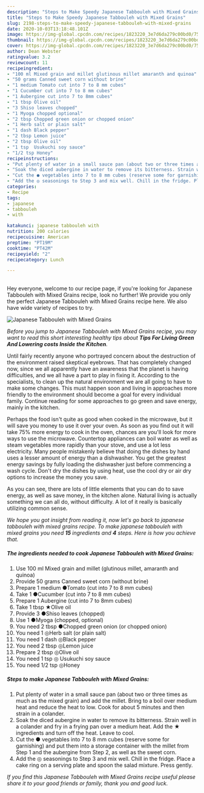 ```yaml
---
description: "Steps to Make Speedy Japanese Tabbouleh with Mixed Grains"
title: "Steps to Make Speedy Japanese Tabbouleh with Mixed Grains"
slug: 2198-steps-to-make-speedy-japanese-tabbouleh-with-mixed-grains
date: 2020-10-03T13:18:48.101Z
image: https://img-global.cpcdn.com/recipes/1823220_3e7d6da279c00bd0/751x532cq70/japanese-tabbouleh-with-mixed-grains-recipe-main-photo.jpg
thumbnail: https://img-global.cpcdn.com/recipes/1823220_3e7d6da279c00bd0/751x532cq70/japanese-tabbouleh-with-mixed-grains-recipe-main-photo.jpg
cover: https://img-global.cpcdn.com/recipes/1823220_3e7d6da279c00bd0/751x532cq70/japanese-tabbouleh-with-mixed-grains-recipe-main-photo.jpg
author: Dean Webster
ratingvalue: 3.2
reviewcount: 11
recipeingredient:
- "100 ml Mixed grain and millet glutinous millet amaranth and quinoa"
- "50 grams Canned sweet corn without brine"
- "1 medium Tomato cut into 7 to 8 mm cubes"
- "1 Cucumber cut into 7 to 8 mm cubes"
- "1 Aubergine cut into 7 to 8mm cubes"
- "1 tbsp Olive oil"
- "3 Shiso leaves chopped"
- "1 Myoga chopped optional"
- "2 tbsp Chopped green onion or chopped onion"
- "1 Herb salt or plain salt"
- "1 dash Black pepper"
- "2 tbsp Lemon juice"
- "2 tbsp Olive oil"
- "1 tsp  Usukuchi soy sauce"
- "1/2 tsp Honey"
recipeinstructions:
- "Put plenty of water in a small sauce pan (about two or three times as much as the mixed grain) and add the millet. Bring to a boil over medium heat and reduce the heat to low. Cook for about 5 minutes and then strain in a colander."
- "Soak the diced aubergine in water to remove its bitterness. Strain well in a colander and fry in a frying pan over a medium heat. Add the ★ ingredients and turn off the heat. Leave to cool."
- "Cut the ● vegetables into 7 to 8 mm cubes (reserve some for garnishing) and put them into a storage container with the millet from Step 1 and the aubergine from Step 2, as well as the sweet corn."
- "Add the ◎ seasonings to Step 3 and mix well. Chill in the fridge. Place a cake ring on a serving plate and spoon the salad mixture. Press gently."
categories:
- Recipe
tags:
- japanese
- tabbouleh
- with

katakunci: japanese tabbouleh with 
nutrition: 200 calories
recipecuisine: American
preptime: "PT19M"
cooktime: "PT42M"
recipeyield: "2"
recipecategory: Lunch

---
```

<br>
Hey everyone, welcome to our recipe page, if you're looking for Japanese Tabbouleh with Mixed Grains recipe, look no further! We provide you only the perfect Japanese Tabbouleh with Mixed Grains recipe here. We also have wide variety of recipes to try.
<br>


![Japanese Tabbouleh with Mixed Grains](https://img-global.cpcdn.com/recipes/1823220_3e7d6da279c00bd0/751x532cq70/japanese-tabbouleh-with-mixed-grains-recipe-main-photo.jpg)

<i>Before you jump to Japanese Tabbouleh with Mixed Grains recipe, you may want to read this short interesting healthy tips about 
<strong>Tips For Living Green And Lowering costs Inside the Kitchen</strong>.</i>
</br>

Until fairly recently anyone who portrayed concern about the destruction of the environment raised skeptical eyebrows. That has completely changed now, since we all apparently have an awareness that the planet is having difficulties, and we all have a part to play in fixing it. According to the specialists, to clean up the natural environment we are all going to have to make some changes. This must happen soon and living in approaches more friendly to the environment should become a goal for every individual family. Continue reading for some approaches to go green and save energy, mainly in the kitchen.

Perhaps the food isn't quite as good when cooked in the microwave, but it will save you money to use it over your oven. As soon as you find out it will take 75% more energy to cook in the oven, chances are you'll look for more ways to use the microwave. Countertop appliances can boil water as well as steam vegetables more rapidly than your stove, and use a lot less electricity. Many people mistakenly believe that doing the dishes by hand uses a lesser amount of energy than a dishwasher. You get the greatest energy savings by fully loading the dishwasher just before commencing a wash cycle. Don't dry the dishes by using heat, use the cool dry or air dry options to increase the money you save.

As you can see, there are lots of little elements that you can do to save energy, as well as save money, in the kitchen alone. Natural living is actually something we can all do, without difficulty. A lot of it really is basically utilizing common sense.


<i>We hope you got insight from reading it, now let's go back to japanese tabbouleh with mixed grains recipe. To make japanese tabbouleh with mixed grains you need <strong>15</strong> ingredients and <strong>4</strong> steps. Here is how you achieve that.
</i>

##### The ingredients needed to cook Japanese Tabbouleh with Mixed Grains:

1. Use 100 ml Mixed grain and millet (glutinous millet, amaranth and quinoa)
1. Provide 50 grams Canned sweet corn (without brine)
1. Prepare 1 medium ●Tomato (cut into 7 to 8 mm cubes)
1. Take 1 ●Cucumber (cut into 7 to 8 mm cubes)
1. Prepare 1 Aubergine (cut into 7 to 8mm cubes)
1. Take 1 tbsp ★Olive oil
1. Provide 3 ●Shiso leaves (chopped)
1. Use 1 ●Myoga (chopped, optional)
1. You need 2 tbsp ●Chopped green onion (or chopped onion)
1. You need 1 ◎Herb salt (or plain salt)
1. You need 1 dash ◎Black pepper
1. You need 2 tbsp ◎Lemon juice
1. Prepare 2 tbsp ◎Olive oil
1. You need 1 tsp ◎ Usukuchi soy sauce
1. You need 1/2 tsp ◎Honey


##### Steps to make Japanese Tabbouleh with Mixed Grains:

1. Put plenty of water in a small sauce pan (about two or three times as much as the mixed grain) and add the millet. Bring to a boil over medium heat and reduce the heat to low. Cook for about 5 minutes and then strain in a colander.
1. Soak the diced aubergine in water to remove its bitterness. Strain well in a colander and fry in a frying pan over a medium heat. Add the ★ ingredients and turn off the heat. Leave to cool.
1. Cut the ● vegetables into 7 to 8 mm cubes (reserve some for garnishing) and put them into a storage container with the millet from Step 1 and the aubergine from Step 2, as well as the sweet corn.
1. Add the ◎ seasonings to Step 3 and mix well. Chill in the fridge. Place a cake ring on a serving plate and spoon the salad mixture. Press gently.


<i>If you find this Japanese Tabbouleh with Mixed Grains recipe useful please share it to your good friends or family, thank you and good luck.</i>
